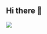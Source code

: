 ## Hi there 👋

<img src="https://img.shields.io/badge/Tistory-eb531f?style=flat-square&logo=Tistory&logoColor=FFFFFF"/></a>
